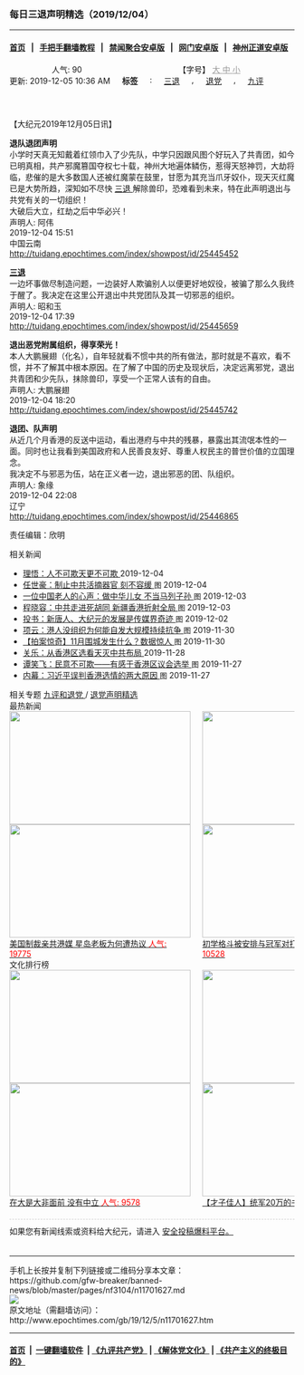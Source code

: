 ### 每日三退声明精选（2019/12/04）
------------------------

#### [首页](https://github.com/gfw-breaker/banned-news/blob/master/README.md) &nbsp;&nbsp;|&nbsp;&nbsp; [手把手翻墙教程](https://github.com/gfw-breaker/guides/wiki) &nbsp;&nbsp;|&nbsp;&nbsp; [禁闻聚合安卓版](https://github.com/gfw-breaker/bn-android) &nbsp;&nbsp;|&nbsp;&nbsp; [网门安卓版](https://github.com/oGate2/oGate) &nbsp;&nbsp;|&nbsp;&nbsp; [神州正道安卓版](https://github.com/SzzdOgate/update) 



<div class="column" id="artbody" itemprop="articleBody">
 <header role="heading">
  <div class="large-12 medium-12 small-12 columns articleBodyTopBar" id="topbar">
   <div class="large-9 medium-9 small-12 column" id="v2015_share">
    <a class="facebook-round icons" href="https://www.facebook.com/sharer/sharer.php?u=http://www.epochtimes.com/gb/19/12/5/n11701627.htm" target="_blank">
    </a>
    <a class="twitter-round icons" href="https://twitter.com/intent/tweet?text=%E6%AF%8F%E6%97%A5%E4%B8%89%E9%80%80%E8%81%B2%E6%98%8E%E7%B2%BE%E9%81%B8%EF%BC%882019%2F12%2F04%EF%BC%89&amp;via=dajiyuan&amp;url=http://www.epochtimes.com/gb/19/12/5/n11701627.htm" target="_blank">
    </a>
    <a class="email-round icons" displaytext="Email" href="mailto:?subject=%E6%AF%8F%E6%97%A5%E4%B8%89%E9%80%80%E8%81%B2%E6%98%8E%E7%B2%BE%E9%81%B8%EF%BC%882019%2F12%2F04%EF%BC%89&amp;body=%E6%AF%8F%E6%97%A5%E4%B8%89%E9%80%80%E8%81%B2%E6%98%8E%E7%B2%BE%E9%81%B8%EF%BC%882019%2F12%2F04%EF%BC%89%20http://www.epochtimes.com/gb/19/12/5/n11701627.htm" target="_top">
    </a>
    <span class="stButton">
     <span class="stLarge">
      <a class="djy-fonts icons" href="http://www.epochtimes.com/b5/19/12/5/n11701627.htm">
      </a>
     </span>
    </span>
    <span class="stButton">
     <span class="stLarge">
      <a class="story_function djy-print icons" href="#Print" onclick="window.print(); return false;" rel="nofollow" target="_blank">
      </a>
     </span>
    </span>
    <span class="stButton">
     <span class="pageview">
      人气: 90
     </span>
    </span>
   </div>
   <div class="large-3 medium-3 small-12 column">
    【字号】
    <a href="#" onclick="changeArticleFont('b');return false;" style="color: rgb(153, 153, 153);">
     大
    </a>
    <a href="#" onclick="changeArticleFont('m');return false;" style="color: rgb(153, 153, 153);">
     中
    </a>
    <a class="textLink" href="#" onclick="changeArticleFont('s');return false;" style="color: rgb(153, 153, 153);">
     小
    </a>
   </div>
   <div class="clear">
   </div>
  </div>
  <div class="mbottom10 large-12 medium-12 small-12 columns">
   <time datetime="2019-12-05T10:36:58+08:00">
    更新: 2019-12-05 10:36 AM
   </time>
   <span style="font-weight: bold;">
    标签
   </span>
   :
   <span style="display: none;">
    tags:
   </span>
   <a href="http://www.epochtimes.com/gb/tag/%E4%B8%89%E9%80%80.html" rel="tag">
    三退
   </a>
   ,
   <a href="http://www.epochtimes.com/gb/tag/%E9%80%80%E5%85%9A.html" rel="tag">
    退党
   </a>
   ,
   <a href="http://www.epochtimes.com/gb/tag/%E4%B9%9D%E8%AF%84.html" rel="tag">
    九评
   </a>
  </div>
 </header>
 <!-- article content begin -->
 <p>
  【大纪元2019年12月05日讯】
 </p>
 <p>
  <strong>
   退队退团声明
  </strong>
  <br/>
  小学时天真无知戴着红领巾入了少先队，中学只因跟风图个好玩入了共青团，如今已明真相，共产邪魔篡国夺权七十载，神州大地遍体鳞伤，惹得天怒神罚，大劫将临，悲催的是大多数国人还被红魔蒙在鼓里，甘愿为其充当爪牙奴仆，现天灭红魔已是大势所趋，深知如不尽快
  <a href="http://www.epochtimes.com/gb/tag/%E4%B8%89%E9%80%80.html">
   三退
  </a>
  解除兽印，恐难看到未来，特在此声明退出与共党有关的一切组织！
  <br/>
  大破后大立，红劫之后中华必兴！
  <br/>
  声明人: 阿伟
  <br/>
  2019-12-04 15:51
  <br/>
  中国云南
  <br/>
  <a href="http://tuidang.epochtimes.com/index/showpost/id/25445452">
   http://tuidang.epochtimes.com/index/showpost/id/25445452
  </a>
 </p>
 <p>
  <strong>
   <a href="http://www.epochtimes.com/gb/tag/%E4%B8%89%E9%80%80.html">
    三退
   </a>
  </strong>
  <br/>
  一边坏事做尽制造问题，一边装好人欺骗别人以便更好地奴役，被骗了那么久我终于醒了。我决定在这里公开退出中共党团队及其一切邪恶的组织。
  <br/>
  声明人: 昭和玉
  <br/>
  2019-12-04 17:39
  <br/>
  <a href="http://tuidang.epochtimes.com/index/showpost/id/25445659">
   http://tuidang.epochtimes.com/index/showpost/id/25445659
  </a>
 </p>
 <p>
  <strong>
   退出恶党附属组织，得享荣光！
  </strong>
  <br/>
  本人大鹏展翅（化名），自年轻就看不惯中共的所有做法，那时就是不喜欢，看不惯，并不了解其中根本原因。在了解了中国的历史及现状后，决定远离邪党，退出共青团和少先队，抹除兽印，享受一个正常人该有的自由。
  <br/>
  声明人: 大鹏展翅
  <br/>
  2019-12-04 18:20
  <br/>
  <a href="http://tuidang.epochtimes.com/index/showpost/id/25445742">
   http://tuidang.epochtimes.com/index/showpost/id/25445742
  </a>
 </p>
 <p>
  <strong>
   退团、队声明
  </strong>
  <br/>
  从近几个月香港的反送中运动，看出港府与中共的残暴，暴露出其流氓本性的一面。同时也让我看到美国政府和人民善良友好、尊重人权民主的普世价值的立国理念。
  <br/>
  我决定不与邪恶为伍，站在正义者一边，退出邪恶的团、队组织。
  <br/>
  声明人: 象缘
  <br/>
  2019-12-04 22:08
  <br/>
  辽宁
  <br/>
  <a href="http://tuidang.epochtimes.com/index/showpost/id/25446865">
   http://tuidang.epochtimes.com/index/showpost/id/25446865
  </a>
 </p>
 <p>
  责任编辑：欣明
 </p>
 <!-- article content end -->
 <div id="below_article_ad">
  <div id="below_article_ad_inner">
  </div>
 </div>
 <aside role="complementary">
  <div class="large-12 medium-12 column" id="related">
   <div class="related-news">
    相关新闻
    <span class="triangle">
    </span>
   </div>
   <div class="related-list">
    <ul class="related-posts">
     <li>
      <span>
       <a href="http://www.epochtimes.com/gb/19/12/4/n11699657.htm">
       </a>
      </span>
      <span class="dot1 icons">
       <a href="http://www.epochtimes.com/gb/19/12/4/n11699657.htm">
       </a>
      </span>
      <span class="post-title">
       <a href="http://www.epochtimes.com/gb/19/12/4/n11699657.htm">
        理悟：人不可欺天更不可欺
       </a>
       <span class="post-date">
        2019-12-04
       </span>
      </span>
     </li>
     <li>
      <span>
       <a href="http://www.epochtimes.com/gb/19/12/4/n11699550.htm">
       </a>
      </span>
      <span class="dot2 icons">
       <a href="http://www.epochtimes.com/gb/19/12/4/n11699550.htm">
       </a>
      </span>
      <span class="post-title">
       <a href="http://www.epochtimes.com/gb/19/12/4/n11699550.htm">
        任世豪：制止中共活摘器官 刻不容缓
       </a>
       <font class="tu" style="font-size:13px;">
        图
       </font>
       <span class="post-date">
        2019-12-04
       </span>
      </span>
     </li>
     <li>
      <span>
       <a href="http://www.epochtimes.com/gb/19/12/3/n11697525.htm">
       </a>
      </span>
      <span class="dot3 icons">
       <a href="http://www.epochtimes.com/gb/19/12/3/n11697525.htm">
       </a>
      </span>
      <span class="post-title">
       <a href="http://www.epochtimes.com/gb/19/12/3/n11697525.htm">
        一位中国老人的心声：做中华儿女 不当马列子孙
       </a>
       <font class="tu" style="font-size:13px;">
        图
       </font>
       <span class="post-date">
        2019-12-03
       </span>
      </span>
     </li>
     <li>
      <span>
       <a href="http://www.epochtimes.com/gb/19/12/3/n11697043.htm">
       </a>
      </span>
      <span class="dot4 icons">
       <a href="http://www.epochtimes.com/gb/19/12/3/n11697043.htm">
       </a>
      </span>
      <span class="post-title">
       <a href="http://www.epochtimes.com/gb/19/12/3/n11697043.htm">
        程晓容：中共走进死胡同 新疆香港折射全局
       </a>
       <font class="tu" style="font-size:13px;">
        图
       </font>
       <span class="post-date">
        2019-12-03
       </span>
      </span>
     </li>
     <li>
      <span>
       <a href="http://www.epochtimes.com/gb/19/12/2/n11694626.htm">
       </a>
      </span>
      <span class="dot5 icons">
       <a href="http://www.epochtimes.com/gb/19/12/2/n11694626.htm">
       </a>
      </span>
      <span class="post-title">
       <a href="http://www.epochtimes.com/gb/19/12/2/n11694626.htm">
        投书：新唐人、大纪元的发展是传媒界奇迹
       </a>
       <font class="tu" style="font-size:13px;">
        图
       </font>
       <span class="post-date">
        2019-12-02
       </span>
      </span>
     </li>
     <li>
      <span>
       <a href="http://www.epochtimes.com/gb/19/11/30/n11691291.htm">
       </a>
      </span>
      <span class="dot6 icons">
       <a href="http://www.epochtimes.com/gb/19/11/30/n11691291.htm">
       </a>
      </span>
      <span class="post-title">
       <a href="http://www.epochtimes.com/gb/19/11/30/n11691291.htm">
        项云：港人没组织为何能自发大规模持续抗争
       </a>
       <font class="tu" style="font-size:13px;">
        图
       </font>
       <span class="post-date">
        2019-11-30
       </span>
      </span>
     </li>
     <li>
      <span>
       <a href="http://www.epochtimes.com/gb/19/11/30/n11691127.htm">
       </a>
      </span>
      <span class="dot0 icons">
       <a href="http://www.epochtimes.com/gb/19/11/30/n11691127.htm">
       </a>
      </span>
      <span class="post-title">
       <a href="http://www.epochtimes.com/gb/19/11/30/n11691127.htm">
        【拍案惊奇】11月围城发生什么？数据惊人
       </a>
       <font class="tu" style="font-size:13px;">
        图
       </font>
       <span class="post-date">
        2019-11-30
       </span>
      </span>
     </li>
     <li>
      <span>
       <a href="http://www.epochtimes.com/gb/19/11/28/n11686647.htm">
       </a>
      </span>
      <span class="dot1 icons">
       <a href="http://www.epochtimes.com/gb/19/11/28/n11686647.htm">
       </a>
      </span>
      <span class="post-title">
       <a href="http://www.epochtimes.com/gb/19/11/28/n11686647.htm">
        关乐：从香港区选看天灭中共布局
       </a>
       <span class="post-date">
        2019-11-28
       </span>
      </span>
     </li>
     <li>
      <span>
       <a href="http://www.epochtimes.com/gb/19/11/27/n11683960.htm">
       </a>
      </span>
      <span class="dot2 icons">
       <a href="http://www.epochtimes.com/gb/19/11/27/n11683960.htm">
       </a>
      </span>
      <span class="post-title">
       <a href="http://www.epochtimes.com/gb/19/11/27/n11683960.htm">
        谭笑飞：民意不可欺——有感于香港区议会选举
       </a>
       <font class="tu" style="font-size:13px;">
        图
       </font>
       <span class="post-date">
        2019-11-27
       </span>
      </span>
     </li>
     <li>
      <span>
       <a href="http://www.epochtimes.com/gb/19/11/26/n11682489.htm">
       </a>
      </span>
      <span class="dot3 icons">
       <a href="http://www.epochtimes.com/gb/19/11/26/n11682489.htm">
       </a>
      </span>
      <span class="post-title">
       <a href="http://www.epochtimes.com/gb/19/11/26/n11682489.htm">
        内幕：习近平误判香港选情的两大原因
       </a>
       <font class="tu" style="font-size:13px;">
        图
       </font>
       <span class="post-date">
        2019-11-27
       </span>
      </span>
     </li>
    </ul>
   </div>
  </div>
  <div class="mbottom10 mtop10 large-12 medium-12 small-12 left" id="relatedFocus">
   <span>
    相关专题
   </span>
   <a href="http://www.epochtimes.com/gb/nf3046.htm" rel="tag">
    九评和退党
   </a>
   /
   <a href="http://www.epochtimes.com/gb/nf3104.htm" rel="tag">
    退党声明精选
   </a>
  </div>
  <div class="article_bottom column" id="v2015_content_bottom">
   <div class="block-wrap">
    <div class="box_header boxTitle">
     最热新闻
    </div>
    <div class="border large-12 medium-12 small-12 columns">
     <div class="large-12 medium-12 small-12 columns">
      <div class="large-6 medium-6 small-6 left imagepost">
       <a href="http://www.epochtimes.com/gb/19/12/10/n11714459.htm" title="美国制裁亲共港媒 星岛老板为何遭热议">
        <img alt="" class="lazy attachment-djy_320_200 size-djy_320_200 wp-post-image" data-src="http://i.epochtimes.com/assets/uploads/2019/12/1912010333182188-320x200.jpg" height="200" src="/assets/themes/djy/images/white.png" width="320">
         <noscript>
          <img alt="" class="attachment-djy_320_200 size-djy_320_200 wp-post-image" height="200" src="http://i.epochtimes.com/assets/uploads/2019/12/1912010333182188-320x200.jpg" width="320"/>
         </noscript>
         <div>
          美国制裁亲共港媒 星岛老板为何遭热议
          <font color="red">
           人气: 19775
          </font>
         </div>
        </img>
       </a>
      </div>
      <div class="large-6 medium-6 small-6 left imagepost">
       <a href="http://www.epochtimes.com/gb/19/12/11/n11716774.htm" title="初学格斗被安排与冠军对打 大学生被踢命危">
        <img alt="" class="lazy attachment-djy_320_200 size-djy_320_200 wp-post-image" data-src="http://i.epochtimes.com/assets/uploads/2019/12/Untitled-2-320x200.gif" height="200" src="/assets/themes/djy/images/white.png" width="320">
         <noscript>
          <img alt="" class="attachment-djy_320_200 size-djy_320_200 wp-post-image" height="200" src="http://i.epochtimes.com/assets/uploads/2019/12/Untitled-2-320x200.gif" width="320"/>
         </noscript>
         <div>
          初学格斗被安排与冠军对打 大学生被踢命危
          <font color="red">
           人气: 10528
          </font>
         </div>
        </img>
       </a>
      </div>
     </div>
     <div class="large-12 medium-12 small-12 columns">
      <div class="large-6 medium-6 small-6 left imagepost">
       <a href="http://www.epochtimes.com/gb/19/12/9/n11711264.htm" title="中共态度反复 任正非家族形象快速崩溃">
        <img alt="" class="lazy attachment-djy_320_200 size-djy_320_200 wp-post-image" data-src="http://i.epochtimes.com/assets/uploads/2019/12/019-12-05.08-320x200.jpg" height="200" src="/assets/themes/djy/images/white.png" width="320">
         <noscript>
          <img alt="" class="attachment-djy_320_200 size-djy_320_200 wp-post-image" height="200" src="http://i.epochtimes.com/assets/uploads/2019/12/019-12-05.08-320x200.jpg" width="320"/>
         </noscript>
         <div>
          中共态度反复 任正非家族形象快速崩溃
          <font color="red">
           人气: 10142
          </font>
         </div>
        </img>
       </a>
      </div>
      <div class="large-6 medium-6 small-6 left imagepost">
       <a href="http://www.epochtimes.com/gb/19/12/11/n11716613.htm" title="美前官员：中共陷困境 川普不需要贸易协议">
        <img alt="" class="lazy attachment-djy_320_200 size-djy_320_200 wp-post-image" data-src="http://i.epochtimes.com/assets/uploads/2019/12/GettyImages-1180494134-1-320x200.jpg" height="200" src="/assets/themes/djy/images/white.png" width="320"/>
        <noscript>
         <img alt="" class="attachment-djy_320_200 size-djy_320_200 wp-post-image" height="200" src="http://i.epochtimes.com/assets/uploads/2019/12/GettyImages-1180494134-1-320x200.jpg" width="320"/>
        </noscript>
        <div>
         美前官员：中共陷困境 川普不需要贸易协议
         <font color="red">
          人气: 9526
         </font>
        </div>
       </a>
      </div>
     </div>
     <div class="large-12 medium-12 small-12 columns">
     </div>
    </div>
   </div>
   <div class="block-wrap">
    <div class="box_header boxTitle">
     文化排行榜
    </div>
    <div class="border large-12 medium-12 small-12 columns">
     <div class="large-12 medium-12 small-12 columns">
      <div class="large-6 medium-6 small-6 left imagepost">
       <a href="http://www.epochtimes.com/gb/19/11/26/n11682462.htm" title="在大是大非面前 没有中立">
        <span style="height: 200px">
         <img alt="" class="lazy attachment-djy_320_200 size-djy_320_200 wp-post-image" data-src="http://i.epochtimes.com/assets/uploads/2016/01/1601160748421695-320x200.jpg" height="200" src="/assets/themes/djy/images/white.png" width="320"/>
         <noscript>
          <img alt="" class="attachment-djy_320_200 size-djy_320_200 wp-post-image" height="200" src="http://i.epochtimes.com/assets/uploads/2016/01/1601160748421695-320x200.jpg" width="320"/>
         </noscript>
        </span>
        <div>
         在大是大非面前 没有中立
         <font color="red">
          人气: 9578
         </font>
        </div>
       </a>
      </div>
      <div class="large-6 medium-6 small-6 left imagepost">
       <a href="http://www.epochtimes.com/gb/19/12/1/n11693541.htm" title="【才子佳人】统军20万的书法家颜真卿">
        <span style="height: 200px">
         <img alt="" class="lazy attachment-djy_320_200 size-djy_320_200 wp-post-image" data-src="http://i.epochtimes.com/assets/uploads/2011/06/9d812b14f5e6443d96a110d902d1714c-320x200.jpg" height="200" src="/assets/themes/djy/images/white.png" width="320"/>
         <noscript>
          <img alt="" class="attachment-djy_320_200 size-djy_320_200 wp-post-image" height="200" src="http://i.epochtimes.com/assets/uploads/2011/06/9d812b14f5e6443d96a110d902d1714c-320x200.jpg" width="320"/>
         </noscript>
        </span>
        <div>
         【才子佳人】统军20万的书法家颜真卿
         <font color="red">
          人气: 3320
         </font>
        </div>
       </a>
      </div>
     </div>
     <div class="large-12 medium-12 small-12 columns">
      <div class="large-6 medium-6 small-6 left imagepost">
       <a href="http://www.epochtimes.com/gb/19/11/29/n11690587.htm" title="轮回中“我是谁”？前世为僧 今生为官">
        <span style="height: 200px">
         <img alt="" class="lazy attachment-djy_320_200 size-djy_320_200 wp-post-image" data-src="http://i.epochtimes.com/assets/uploads/2019/12/1901091505412483-320x200.jpg" height="200" src="/assets/themes/djy/images/white.png" width="320"/>
         <noscript>
          <img alt="" class="attachment-djy_320_200 size-djy_320_200 wp-post-image" height="200" src="http://i.epochtimes.com/assets/uploads/2019/12/1901091505412483-320x200.jpg" width="320"/>
         </noscript>
        </span>
        <div>
         轮回中“我是谁”？前世为僧 今生为官
         <font color="red">
          人气: 2696
         </font>
        </div>
       </a>
      </div>
      <div class="large-6 medium-6 small-6 left imagepost">
       <a href="http://www.epochtimes.com/gb/19/12/5/n11703454.htm" title="【三国英雄】之六：曹操如何绝地逢生">
        <span style="height: 200px">
         <img alt="" class="lazy attachment-djy_320_200 size-djy_320_200 wp-post-image" data-src="http://i.epochtimes.com/assets/uploads/2019/12/fcd477152def1d25eddbe2860078af63-320x200.jpg" height="200" src="/assets/themes/djy/images/white.png" width="320"/>
         <noscript>
          <img alt="" class="attachment-djy_320_200 size-djy_320_200 wp-post-image" height="200" src="http://i.epochtimes.com/assets/uploads/2019/12/fcd477152def1d25eddbe2860078af63-320x200.jpg" width="320"/>
         </noscript>
        </span>
        <div>
         【三国英雄】之六：曹操如何绝地逢生
         <font color="red">
          人气: 2173
         </font>
        </div>
       </a>
      </div>
     </div>
     <div class="large-12 medium-12 small-12 columns">
     </div>
    </div>
   </div>
   <div class="large-12 medium-12 small-12 column" style="margin: 20px 0; border-top: 1px dashed #ccc; padding-top: 10px;">
    <div id="baoliao_box">
     如果您有新闻线索或资料给大纪元，请进入
     <a class="tougaolink" href="https://tougao.epochtimes.com/tougao.php" target="_blank">
      安全投稿爆料平台。
     </a>
    </div>
   </div>
  </div>
 </aside>
</div>

<hr/>
手机上长按并复制下列链接或二维码分享本文章：<br/>
https://github.com/gfw-breaker/banned-news/blob/master/pages/nf3104/n11701627.md <br/>
<a href='https://github.com/gfw-breaker/banned-news/blob/master/pages/nf3104/n11701627.md'><img src='https://github.com/gfw-breaker/banned-news/blob/master/pages/nf3104/n11701627.md.png'/></a> <br/>
原文地址（需翻墙访问）：http://www.epochtimes.com/gb/19/12/5/n11701627.htm


------------------------
#### [首页](https://github.com/gfw-breaker/banned-news/blob/master/README.md) &nbsp;|&nbsp; [一键翻墙软件](https://github.com/gfw-breaker/nogfw/blob/master/README.md) &nbsp;| [《九评共产党》](https://github.com/gfw-breaker/9ping.md/blob/master/README.md#九评之一评共产党是什么) | [《解体党文化》](https://github.com/gfw-breaker/jtdwh.md/blob/master/README.md) | [《共产主义的终极目的》](https://github.com/gfw-breaker/gczydzjmd.md/blob/master/README.md)


<img src='http://gfw-breaker.win/banned-news/pages/nf3104/n11701627.md' width='0px' height='0px'/>